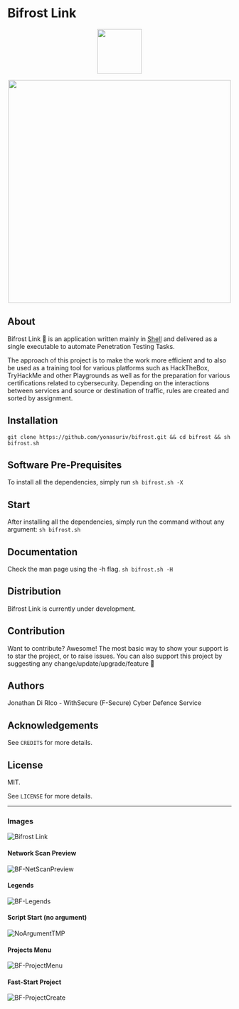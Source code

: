# Bifrost Link

<p align="center"><img width="100"src="https://github.com/yonasuriv/bifrost/assets/59540565/f54a434f-6c66-4d0c-8962-97bd2a62d16a"></a></p>
<p align="center"><img width="500"src="https://github.com/yonasuriv/bifrost/assets/59540565/f24d0614-0d62-4d74-a5af-a1456b9cca24"></a></p>


## About
Bifrost Link 🔗 is an application written mainly in [Shell](https://en.wikipedia.org/wiki/Shell_script) and delivered as a single executable to automate Penetration Testing Tasks.

The approach of this project is to make the work more efficient and to also be used as a training tool for various platforms such as HackTheBox, TryHackMe and other Playgrounds as well as for the preparation for various certifications related to cybersecurity. Depending on the interactions between services and source or destination of traffic, rules are created and sorted by assignment.


## Installation
```git clone https://github.com/yonasuriv/bifrost.git && cd bifrost && sh bifrost.sh```

## Software Pre-Prequisites
To install all the dependencies, simply run ```sh bifrost.sh -X```

## Start
After installing all the dependencies, simply run the command without any argument: ```sh bifrost.sh```

## Documentation
Check the man page using the -h flag. ```sh bifrost.sh -H```

## Distribution
Bifrost Link is currently under development.

## Contribution
Want to contribute? Awesome! The most basic way to show your support is to star the project, or to raise issues. 
You can also support this project by suggesting any change/update/upgrade/feature 🙏

## Authors
Jonathan Di RIco - WithSecure (F-Secure) Cyber Defence Service

## Acknowledgements
See ```CREDITS``` for more details.

## License
MIT. 
 
See ```LICENSE``` for more details.


---

### Images

![Bifrost Link](https://github.com/yonasuriv/bifrost/assets/59540565/08a97b1b-e112-4aef-9d1d-b658b1390785)

#### Network Scan Preview
![BF-NetScanPreview](https://github.com/yonasuriv/bifrost/assets/59540565/af72c206-2f8d-4e32-b74b-cc3824cb4167)

#### Legends
![BF-Legends](https://github.com/yonasuriv/bifrost/assets/59540565/7f06f047-07d3-4537-87d7-4fcfa29337b5)

#### Script Start (no argument)
![NoArgumentTMP](https://github.com/yonasuriv/bifrost/assets/59540565/808677a1-11f3-4c57-918e-ab7af31f7530)

#### Projects Menu
![BF-ProjectMenu](https://github.com/yonasuriv/bifrost/assets/59540565/9b0b47a3-62f0-42ca-b418-751a66755968)

#### Fast-Start Project
![BF-ProjectCreate](https://github.com/yonasuriv/bifrost/assets/59540565/04590191-07f9-4bfe-8bde-0ed314c75824)
